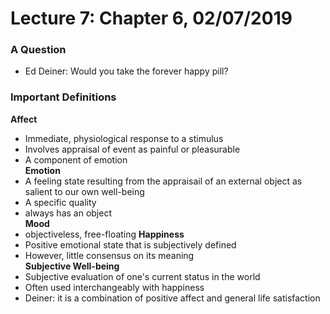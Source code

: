 # Lecture 7: Chapter 6, 02/07/2019

### A Question
* Ed Deiner: Would you take the forever happy pill?

### Important Definitions  
**Affect**  
* Immediate, physiological response to a stimulus
* Involves appraisal of event as painful or pleasurable
* A component of emotion  
**Emotion**  
* A feeling state resulting from the appraisail of an external object as salient to our own well-being
* A specific quality
* always has an object  
**Mood**  
* objectiveless, free-floating
**Happiness**  
* Positive emotional state that is subjectively defined
* However, little consensus on its meaning  
**Subjective Well-being**  
* Subjective evaluation of one's current status in the world
* Often used interchangeably with happiness
* Deiner: it is a combination of positive affect and general life satisfaction
